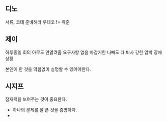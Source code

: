 ## 디노
서류, 코테 준비해라
우테코 != 취준

## 제이
하루종일 회의
아무도 안알려줌
요구사항 없음
마감기한
나빼도 다 퇴사
강한 압박
장애상황

본인이 한 것을 막힘없이 설명할 수 있어야한다.

## 시지프
잠재력을 보여주는 것이 중요한다.
- 하나의 문제를 잘 푼 것을 증명하자.
- 
